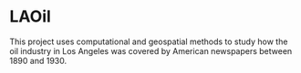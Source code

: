 # LAOil

This project uses computational and geospatial methods to study how the oil industry in Los Angeles was covered by American newspapers between 1890 and 1930.
